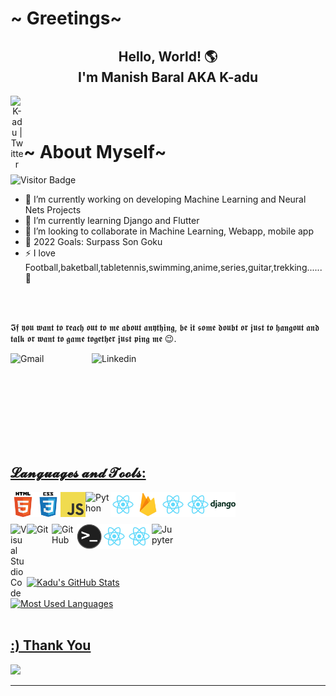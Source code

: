 <h1 align="left">~ Greetings~</h1>
<div style="text-align: center">
<h2>
Hello, World! 🌎 
<br/>I'm Manish Baral AKA K-adu
</h2>
<a href="https://twitter.com/manisbaral">
  <img align="left" alt="K-adu | Twitter" width="21px" src="https://raw.githubusercontent.com/anuraghazra/anuraghazra/master/assets/twitter.svg" />
</a>
</a>
<br/>
<br/>
</div>

<h1>~ About Myself~</h1> 


![Visitor Badge](https://visitor-badge.laobi.icu/badge?page_id=K-adu)

- 🔭 I’m currently working on developing Machine Learning and Neural Nets Projects
- 🌱 I’m currently learning Django and Flutter
- 👯 I’m looking to collaborate in Machine Learning, Webapp, mobile app
- 🥅 2022 Goals: Surpass Son Goku
- ⚡ I love Football,baketball,tabletennis,swimming,anime,series,guitar,trekking...... 🤣

<br/>
 </br>


𝕴𝖋 𝖞𝖔𝖚 𝖜𝖆𝖓𝖙 𝖙𝖔 𝖗𝖊𝖆𝖈𝖍 𝖔𝖚𝖙 𝖙𝖔 𝖒𝖊 𝖆𝖇𝖔𝖚𝖙 𝖆𝖓𝖞𝖙𝖍𝖎𝖓𝖌, 𝖇𝖊 𝖎𝖙 𝖘𝖔𝖒𝖊 𝖉𝖔𝖚𝖇𝖙 𝖔𝖗 𝖏𝖚𝖘𝖙 𝖙𝖔 𝖍𝖆𝖓𝖌𝖔𝖚𝖙 𝖆𝖓𝖉 𝖙𝖆𝖑𝖐 𝖔𝖗 𝖜𝖆𝖓𝖙 𝖙𝖔 𝖌𝖆𝖒𝖊 𝖙𝖔𝖌𝖊𝖙𝖍𝖊𝖗 𝖏𝖚𝖘𝖙 𝖕𝖎𝖓𝖌 𝖒𝖊 😉.

<a href="mailto:manishbaral112@gmail.com">
 <img align="left" alt="Gmail" width="130" hight="100" src="#" />
</a>
<a href="#">
  <img align="left" alt="Linkedin" width="150" hight="100" src="#" />
</br>
</br>
</br>
 </p>
<br />
<br />
<br />
<br />
<br />

## 𝓛𝓪𝓷𝓰𝓾𝓪𝓰𝓮𝓼 𝓪𝓷𝓭 𝓣𝓸𝓸𝓵𝓼:

<div>
<img align="left" alt="HTML5" width="40px" src="https://raw.githubusercontent.com/github/explore/80688e429a7d4ef2fca1e82350fe8e3517d3494d/topics/html/html.png" />
<img align="left" alt="CSS3" width="40px" src="https://raw.githubusercontent.com/github/explore/80688e429a7d4ef2fca1e82350fe8e3517d3494d/topics/css/css.png" />
<img align="left" alt="JavaScript" width="40px" src="https://raw.githubusercontent.com/github/explore/80688e429a7d4ef2fca1e82350fe8e3517d3494d/topics/javascript/javascript.png" />
<img align="left" alt="Python" width="40px" src="https://user-images.githubusercontent.com/25181517/183423507-c056a6f9-1ba8-4312-a350-19bcbc5a8697.png" />
<img align="left" alt="React" width="40px" src="https://raw.githubusercontent.com/github/explore/80688e429a7d4ef2fca1e82350fe8e3517d3494d/topics/react/react.png" />
<img align="left" alt="Firebase" width="40px" src="https://raw.githubusercontent.com/github/explore/80688e429a7d4ef2fca1e82350fe8e3517d3494d/topics/firebase/firebase.png" />
<img align="left" alt="Flutter" width="40px" src="https://raw.githubusercontent.com/github/explore/80688e429a7d4ef2fca1e82350fe8e3517d3494d/topics/react/react.png" />
<img align="left" alt="Dart" width="40px" src="https://raw.githubusercontent.com/github/explore/80688e429a7d4ef2fca1e82350fe8e3517d3494d/topics/react/react.png" />
<img align="left" alt="Django" width="40px" src="https://raw.githubusercontent.com/github/explore/7456fdff59816d37ef383a6c8f32a26ff7332db2/topics/django/django.png" />
 </div>
 <br/>
 <br/>
 <br/>
 <div>

 <img align="left" alt="Visual Studio Code" width="26px" src="https://user-images.githubusercontent.com/25181517/182618272-390ab138-7b29-44a0-85a2-62633957d815.png" />
<img align="left" alt="Git" width="40px" src="https://user-images.githubusercontent.com/25181517/117364277-fc4eb280-aebd-11eb-8769-a3583c6a2037.png" />
<img align="left" alt="GitHub" width="40px" src="https://user-images.githubusercontent.com/25181517/117364276-fc4eb280-aebd-11eb-92ba-8a6ef74b7313.png" />
<img align="left" alt="Terminal" width="40px" src="https://raw.githubusercontent.com/github/explore/80688e429a7d4ef2fca1e82350fe8e3517d3494d/topics/terminal/terminal.png" />
<img align="left" alt="Flutter" width="40px" src="https://raw.githubusercontent.com/github/explore/80688e429a7d4ef2fca1e82350fe8e3517d3494d/topics/react/react.png" />
<img align="left" alt="Dart" width="40px" src="https://raw.githubusercontent.com/github/explore/80688e429a7d4ef2fca1e82350fe8e3517d3494d/topics/react/react.png" />
<img align="left" alt="Jupyter" width="40px" src="<img align="left" alt="Dart" width="40px" src="https://raw.githubusercontent.com/github/explore/80688e429a7d4ef2fca1e82350fe8e3517d3494d/topics/react/react.png" />
</div>
<br />
<br />
<br/>
<br />
<br/>
<div align="left">
<img alt="Kadu's GitHub Stats" src="https://github-readme-stats.vercel.app/api?username=K-adu&show_icons=true&theme=radical" />
</div>
<br/>
<div align="left">
<img alt="Most Used Languages" src="https://github-readme-stats.vercel.app/api/top-langs/?username=K-adu&layout=compact)](https://github.com/anuraghazra/github-readme-stats" />
</div>
<br/>
<h2 align="left">:) Thank You</h2>
<div align="left">
<img src="#">
</div>
<hr>

<!---
K-adu/K-adu is a ✨ special ✨ repository because its `README.md` (this file) appears on your GitHub profile.
You can click the Preview link to take a look at your changes.
--->
